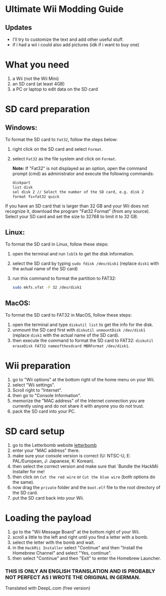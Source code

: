 # Ultimate Wii Modding Guide

## Updates

- I'll try to customize the text and add other useful stuff.
- if i had a wii i could also add pictures (idk if i want to buy one)

# What you need

1. a Wii (not the Wii Mini)
2. an SD card (at least 4GB)
3. a PC or laptop to edit data on the SD card

# SD card preparation

## Windows:

To format the SD card to `Fat32`, follow the steps below:

1. right click on the SD card and select `Format`.
2. select `Fat32` as the file system and click on `Format`. 
   
   **Note:** If "Fat32" is not displayed as an option, open the command prompt (cmd) as administrator and execute the following commands:

   ```sh
   diskpart
   list disk
   sel disk 2 // Select the number of the SD card, e.g. disk 2
   format fs=fat32 quick

If you have an SD card that is larger than 32 GB and your Wii does not recognize it, download the program "Fat32 Format" (from any source). Select your SD card and set the size to 32768 to limit it to 32 GB.

## Linux:

To format the SD card in Linux, follow these steps:

1. open the terminal and run `lsblk` to get the disk information.
2. select the SD card by typing `sudo fdisk /dev/disk1` (replace `disk1` with the actual name of the SD card)
3. run this command to format the partition to FAT32:

   ```bash
   sudo mkfs.vfat -F 32 /dev/disk1

## MacOS:

To format the SD card to FAT32 in MacOS, follow these steps:

1. open the terminal and type `diskutil list` to get the info for the disk.
2. unmount the SD card first with `diskutil unmountDisk /dev/disk1` (replace `disk1` with the actual name of the SD card).
3. then execute the command to format the SD card to FAT32: `diskutil eraseDisk FAT32 nameofthesdcard MBRFormat /dev/disk1`.

# Wii preparation

1. go to "Wii options" at the bottom right of the home menu on your Wii.
2. select "Wii settings".
3. Scroll right to "Internet".
4. then go to "Console Information".
5. memorize the "MAC address" of the Internet connection you are currently using and do not share it with anyone you do not trust.
6. pack the SD card into your PC.

# SD card setup

1. go to the Letterbomb website [letterbomb](https://please.hackmii.com/)
2. enter your "MAC address" there.
3. make sure your console version is correct (U: NTSC-U, E: PAL/European, J: Japanese, K: Korean).
4. then select the correct version and make sure that `Bundle the HackMii Installer for me!
5. then click on `Cut the red wire` or `Cut the blue wire` (both options do the same).
6. now drag the `private` folder and the `boot.elf` file to the root directory of the SD card.
7. put the SD card back into your Wii.

# Loading the payload

1. go to the "Wii Message Board" at the bottom right of your Wii.
2. scroll a little to the left and right until you find a letter with a bomb.
3. select the letter with the bomb and wait.
4. in the `HackMii Installer` select "Continue" and then "Install the Homebrew Channel" and select "Yes, continue".
5. then select "Continue" and then "Exit" to enter the Homebrew Launcher.



### THIS IS ONLY AN ENGLISH TRANSLATION AND IS PROBABLY NOT PERFECT AS I WROTE THE ORIGINAL IN GERMAN.

Translated with DeepL.com (free version)
